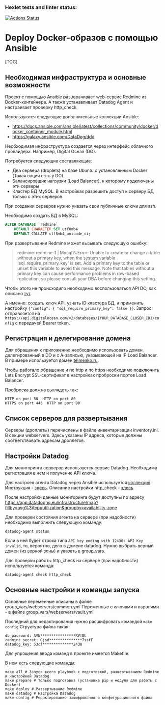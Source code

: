 ### Hexlet tests and linter status:
[![Actions Status](https://github.com/itelmenko/ansible-project-76/workflows/hexlet-check/badge.svg)](https://github.com/itelmenko/ansible-project-76/actions)

# Deploy Docker-образов с помощью Ansible

[TOC]

## Необходимая инфраструктура и основные возможности

Проект с помощью Ansible разворачивает  web-сервис Redmine из Docker-контейнера. А также устанавливает Datadog Agent и настраивает проверку http_check.

Используются следующие дополнительные коллекции Ansible:
* https://docs.ansible.com/ansible/latest/collections/community/docker/docker_container_module.html
* https://galaxy.ansible.com/DataDog/ddd

Необходимая инфраструктура создается через интерфейс облачного провайдера. Например, Digital Ocean (DO).

Потребуется следующие составляющие:

* Два сервера (droplets) на базе Ubuntu с установленным Docker (Такая опция есть у DO)
* Балансировщик нагрузки (Load Balancer), к которому подключены эти серверы
* Кластер БД MySQL. В настройках разрешить доступ к серверу БД только с этих серверов

При создании серверов нужно указать свои публичные ключи для ssh.

Необходимо создать БД в MySQL:

```sql
ALTER DATABASE `redmine`
    DEFAULT CHARACTER SET utf8mb4
    DEFAULT COLLATE utf8mb4_unicode_ci;
```

При развертывании Redmine может вызывать следующую ошибку:

> redmine-redmine-1  | Mysql2::Error: Unable to create or change a table without a primary key, when the system variable 'sql_require_primary_key' is set. Add a primary key to the table or unset this variable to avoid this message. Note that tables without a primary key can cause performance problems in row-based replication, so please consult your DBA before changing this setting.

Чтобы этого не происходило необходимо воспользоваться API DO, как описано [тут](https://stackoverflow.com/questions/62418099/unable-to-create-or-change-a-table-without-a-primary-key-laravel-digitalocean).

А именно: создать ключ API, узнать ID кластера БД, и применить настройку `{"config": { "sql_require_primary_key": false }}`. Запрос отправляется на `https://api.digitalocean.com/v2/databases/{YOUR_DATABASE_CLUSER_ID}/config` с передачей Bearer token.

## Регистрация и делегирование домена

Для обращения к приложению необходимо использовать домен, делегированный в DO и с A-записью, указывающей на IP Load Balancer. В примере используется домен [telmenko.ru](https://itelmenko.ru).

Чтобы работало обращение и по http и по https необходимо подключить Lets Encrypt SSL-сертификат в настройках проброски портов Load Balancer.

Проброска должна выглядеть так:

```
HTTP on port 80  HTTP on port 80
HTTPS on port 443  HTTP on port 80
```

## Список серверов для развертывания

Серверы (дроплеты) перечислены в файле инвентаризации inventory.ini. В секции webservers.
Здесь указаны IP адреса, которые должны соответствовать адресам дроплетов.

## Настройки Datadog

Для мониторинга серверов используется сервис Datadog. Необходима регистрация в нем и получение API ключа.

Для настроек агента Datadog через Ansible используется [коллекция](https://galaxy.ansible.com/DataDog/ddd). Инструкция - [здесь](https://github.com/ansible-collections/Datadog/blob/main/README.md).
Описание настройки http_check - [здесь](https://docs.datadoghq.com/integrations/http_check/).

После настройки данные мониторинга будут доступны по адресу https://app.datadoghq.eu/infrastructure/map?fillby=avg%3Acpuutilization&groupby=availability-zone

Для проверки состояния агента на сервере (при надобности) необходимо выполнить следующую команду:

```
datadog-agent status
```

Если в ней будет строка типа `API key ending with 12430: API Key invalid`, то, вероятно, дело в домене datadog. Нужно выбрать верный домен (из верной зоны) и указать в group_vars.

Для проверки работы http_check на сервере (при надобности) используется команда:

```
datadog-agent check http_check
```

## Основные настройки и команды запуска

Основные переменные описаны в файле group_vars/webservers/common.yml
Переменные с ключами и паролями - в файле group_vars/webservers/vault.yml

Последний для редактирования нужно расшифровать командой `make config`
Структура файла такая:

```
db_password: AVN****************RVfDL
redmine_secret: Gjsd***************7ssfF
datadog_key: 53cf**************2430
```

Для упрощения ввода команд в проекте имеется Makefile.

В нем есть следующие команды:

```shell
make all # Запуск всего playbook с подготовкой, развертыванием Redmine и настройкой Datadog
make prepare # Только подготовка (установка pip и модуля для работы с Docker)
make deploy # Развертывание Redmine
make datadog # Настройка Datadog
make config # Редактирование зашифрованного конфигурационного файла
```